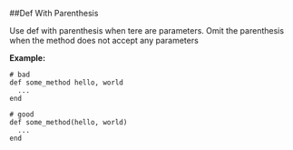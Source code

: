 ##Def With Parenthesis

Use def with parenthesis when tere are parameters. Omit the parenthesis when the method does not accept any parameters

**Example:**

```
# bad
def some_method hello, world
  ...
end

# good
def some_method(hello, world)
  ...
end
```